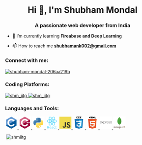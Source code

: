 <h1 align="center">Hi 👋, I'm Shubham Mondal</h1>
<h3 align="center">A passionate web developer from India</h3>

- 🌱 I’m currently learning **Fireabase and Deep Learning**

- 📫 How to reach me **shubhamank002@gmail.com**

<h3 align="left">Connect with me:</h3>
<p align="left">
<a href="https://linkedin.com/in/shubham-mondal-206aa219b" target="blank"><img align="center" src="https://raw.githubusercontent.com/rahuldkjain/github-profile-readme-generator/master/src/images/icons/Social/linked-in-alt.svg" alt="shubham-mondal-206aa219b" height="30" width="40" />
</a>
</p>

<h3 align="left">Coding Platforms:</h3>
<p align="left">
<a href="https://www.codechef.com/users/shm_iitg" target="blank"><img align="center" src="https://cdn.jsdelivr.net/npm/simple-icons@3.1.0/icons/codechef.svg" alt="shm_iitg" height="30" width="40" />
</a>
<a href="https://www.leetcode.com/shm_iitg" target="blank"><img align="center" src="https://raw.githubusercontent.com/rahuldkjain/github-profile-readme-generator/master/src/images/icons/Social/leet-code.svg" alt="shm_iitg" height="30" width="40" />
</a>
</p>

<h3 align="left">Languages and Tools:</h3>
<p align="left">
<a href="https://www.cprogramming.com/" target="_blank"> <img src="https://raw.githubusercontent.com/devicons/devicon/master/icons/c/c-original.svg" alt="c" width="40" height="40"/>
</a>
<a href="https://www.w3schools.com/cpp/" target="_blank"> <img src="https://raw.githubusercontent.com/devicons/devicon/master/icons/cplusplus/cplusplus-original.svg" alt="cplusplus" width="40" height="40"/>
</a>
<a href="https://www.python.org" target="_blank"> <img src="https://raw.githubusercontent.com/devicons/devicon/master/icons/python/python-original.svg" alt="python" width="40" height="40"/> </a> <a href="https://reactjs.org/" target="_blank"> <img src="https://raw.githubusercontent.com/devicons/devicon/master/icons/react/react-original-wordmark.svg" alt="react" width="40" height="40"/>
</a>
<a href="https://developer.mozilla.org/en-US/docs/Web/JavaScript" target="_blank"> <img src="https://raw.githubusercontent.com/devicons/devicon/master/icons/javascript/javascript-original.svg" alt="javascript" width="40" height="40"/>
</a>
<a href="https://www.w3schools.com/css/" target="_blank"> <img src="https://raw.githubusercontent.com/devicons/devicon/master/icons/css3/css3-original-wordmark.svg" alt="css3" width="40" height="40"/>
</a>
<a href="https://www.w3.org/html/" target="_blank"> <img src="https://raw.githubusercontent.com/devicons/devicon/master/icons/html5/html5-original-wordmark.svg" alt="html5" width="40" height="40"/>
</a>
<a href="https://expressjs.com" target="_blank"> <img src="https://raw.githubusercontent.com/devicons/devicon/master/icons/express/express-original-wordmark.svg" alt="express" width="40" height="40"/>
</a>
<a href="https://www.mongodb.com/" target="_blank"> <img src="https://raw.githubusercontent.com/devicons/devicon/master/icons/mongodb/mongodb-original-wordmark.svg" alt="mongodb" width="40" height="40"/>
</a>
</p>
<p>&nbsp;<img align="center" src="https://github-readme-stats.vercel.app/api?username=shmiitg&show_icons=true&locale=en" alt="shmiitg" /></p>
